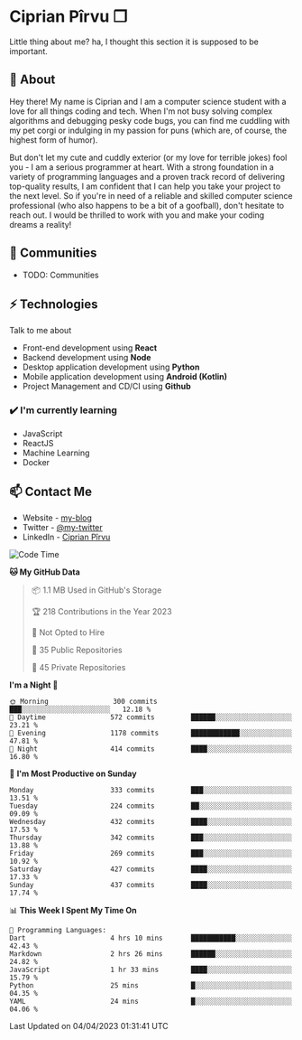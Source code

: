 # Ciprian Pîrvu ❐

Little thing about me? ha, I thought this section it is supposed to be important.

## 🧐 About

Hey there! My name is Ciprian and I am a computer science student with a love for all things coding and tech. When I'm not busy solving complex algorithms and debugging pesky code bugs, you can find me cuddling with my pet corgi or indulging in my passion for puns (which are, of course, the highest form of humor).

But don't let my cute and cuddly exterior (or my love for terrible jokes) fool you - I am a serious programmer at heart. With a strong foundation in a variety of programming languages and a proven track record of delivering top-quality results, I am confident that I can help you take your project to the next level. So if you're in need of a reliable and skilled computer science professional (who also happens to be a bit of a goofball), don't hesitate to reach out. I would be thrilled to work with you and make your coding dreams a reality!

## 👯 Communities

-   TODO: Communities

## ⚡ Technologies

Talk to me about

-   Front-end development using **React**
-   Backend development using **Node**
-   Desktop application development using **Python**
-   Mobile application development using **Android (Kotlin)**
-   Project Management and CD/CI using **Github**

### ✔️ I'm currently learning

-   JavaScript
-   ReactJS
-   Machine Learning
-   Docker

## 📫 Contact Me

-   Website - [my-blog]()
-   Twitter - [@my-twitter]()
-   LinkedIn - [Ciprian Pîrvu](https://www.linkedin.com/in/p%C3%AErvu-ciprian-cristian-4415991b1/)

<!--START_SECTION:waka-->
![Code Time](http://img.shields.io/badge/Code%20Time-1%2C641%20hrs%2046%20mins-blue)

**🐱 My GitHub Data** 

> 📦 1.1 MB Used in GitHub's Storage 
 > 
> 🏆 218 Contributions in the Year 2023
 > 
> 🚫 Not Opted to Hire
 > 
> 📜 35 Public Repositories 
 > 
> 🔑 45 Private Repositories 
 > 
**I'm a Night 🦉** 

```text
🌞 Morning                300 commits         ███░░░░░░░░░░░░░░░░░░░░░░   12.18 % 
🌆 Daytime                572 commits         ██████░░░░░░░░░░░░░░░░░░░   23.21 % 
🌃 Evening                1178 commits        ████████████░░░░░░░░░░░░░   47.81 % 
🌙 Night                  414 commits         ████░░░░░░░░░░░░░░░░░░░░░   16.80 % 
```
📅 **I'm Most Productive on Sunday** 

```text
Monday                   333 commits         ███░░░░░░░░░░░░░░░░░░░░░░   13.51 % 
Tuesday                  224 commits         ██░░░░░░░░░░░░░░░░░░░░░░░   09.09 % 
Wednesday                432 commits         ████░░░░░░░░░░░░░░░░░░░░░   17.53 % 
Thursday                 342 commits         ███░░░░░░░░░░░░░░░░░░░░░░   13.88 % 
Friday                   269 commits         ███░░░░░░░░░░░░░░░░░░░░░░   10.92 % 
Saturday                 427 commits         ████░░░░░░░░░░░░░░░░░░░░░   17.33 % 
Sunday                   437 commits         ████░░░░░░░░░░░░░░░░░░░░░   17.74 % 
```


📊 **This Week I Spent My Time On** 

```text
💬 Programming Languages: 
Dart                     4 hrs 10 mins       ███████████░░░░░░░░░░░░░░   42.43 % 
Markdown                 2 hrs 26 mins       ██████░░░░░░░░░░░░░░░░░░░   24.82 % 
JavaScript               1 hr 33 mins        ████░░░░░░░░░░░░░░░░░░░░░   15.79 % 
Python                   25 mins             █░░░░░░░░░░░░░░░░░░░░░░░░   04.35 % 
YAML                     24 mins             █░░░░░░░░░░░░░░░░░░░░░░░░   04.06 % 
```


 Last Updated on 04/04/2023 01:31:41 UTC
<!--END_SECTION:waka-->
